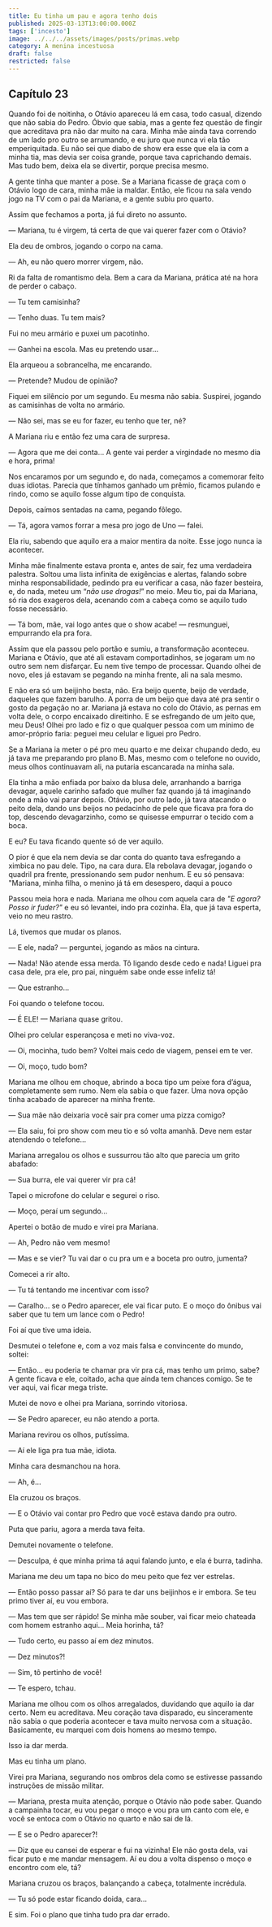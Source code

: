 ```yaml
---
title: Eu tinha um pau e agora tenho dois
published: 2025-03-13T13:00:00.000Z
tags: ['incesto']
image: ../../../assets/images/posts/primas.webp
category: A menina incestuosa
draft: false
restricted: false
---
```


## Capítulo 23

Quando foi de noitinha, o Otávio apareceu lá em casa, todo casual, dizendo que não sabia do Pedro. Óbvio que sabia, mas a gente fez questão de fingir que acreditava pra não dar muito na cara. Minha mãe ainda tava correndo de um lado pro outro se arrumando, e eu juro que nunca vi ela tão emperiquitada. Eu não sei que diabo de show era esse que ela ia com a minha tia, mas devia ser coisa grande, porque tava caprichando demais. Mas tudo bem, deixa ela se divertir, porque precisa mesmo.

A gente tinha que manter a pose. Se a Mariana ficasse de graça com o Otávio logo de cara, minha mãe ia maldar. Então, ele ficou na sala vendo jogo na TV com o pai da Mariana, e a gente subiu pro quarto.

Assim que fechamos a porta, já fui direto no assunto.

— Mariana, tu é virgem, tá certa de que vai querer fazer com o Otávio?

Ela deu de ombros, jogando o corpo na cama.

— Ah, eu não quero morrer virgem, não.

Ri da falta de romantismo dela. Bem a cara da Mariana, prática até na hora de perder o cabaço.

— Tu tem camisinha?

— Tenho duas. Tu tem mais?

Fui no meu armário e puxei um pacotinho.

— Ganhei na escola. Mas eu pretendo usar...

Ela arqueou a sobrancelha, me encarando.

— Pretende? Mudou de opinião?

Fiquei em silêncio por um segundo. Eu mesma não sabia. Suspirei, jogando as camisinhas de volta no armário.

— Não sei, mas se eu for fazer, eu tenho que ter, né?

A Mariana riu e então fez uma cara de surpresa.

— Agora que me dei conta… A gente vai perder a virgindade no mesmo dia e hora, prima!

Nos encaramos por um segundo e, do nada, começamos a comemorar feito duas idiotas. Parecia que tínhamos ganhado um prêmio, ficamos pulando e rindo, como se aquilo fosse algum tipo de conquista.

Depois, caímos sentadas na cama, pegando fôlego.

— Tá, agora vamos forrar a mesa pro jogo de Uno — falei.

Ela riu, sabendo que aquilo era a maior mentira da noite. Esse jogo nunca ia acontecer.

Minha mãe finalmente estava pronta e, antes de sair, fez uma verdadeira palestra. Soltou uma lista infinita de exigências e alertas, falando sobre minha responsabilidade, pedindo pra eu verificar a casa, não fazer besteira, e, do nada, meteu um “_não use drogas!_” no meio. Meu tio, pai da Mariana, só ria dos exageros dela, acenando com a cabeça como se aquilo tudo fosse necessário.

— Tá bom, mãe, vai logo antes que o show acabe! — resmunguei, empurrando ela pra fora.

Assim que ela passou pelo portão e sumiu, a transformação aconteceu. Mariana e Otávio, que até ali estavam comportadinhos, se jogaram um no outro sem nem disfarçar. Eu nem tive tempo de processar. Quando olhei de novo, eles já estavam se pegando na minha frente, ali na sala mesmo.

E não era só um beijinho besta, não. Era beijo quente, beijo de verdade, daqueles que fazem barulho. A porra de um beijo que dava até pra sentir o gosto da pegação no ar. Mariana já estava no colo do Otávio, as pernas em volta dele, o corpo encaixado direitinho. E se esfregando de um jeito que, meu Deus! Olhei pro lado e fiz o que qualquer pessoa com um mínimo de amor-próprio faria: peguei meu celular e liguei pro Pedro.

Se a Mariana ia meter o pé pro meu quarto e me deixar chupando dedo, eu já tava me preparando pro plano B. Mas, mesmo com o telefone no ouvido, meus olhos continuavam ali, na putaria escancarada na minha sala.

Ela tinha a mão enfiada por baixo da blusa dele, arranhando a barriga devagar, aquele carinho safado que mulher faz quando já tá imaginando onde a mão vai parar depois. Otávio, por outro lado, já tava atacando o peito dela, dando uns beijos no pedacinho de pele que ficava pra fora do top, descendo devagarzinho, como se quisesse empurrar o tecido com a boca.

E eu? Eu tava ficando quente só de ver aquilo.

O pior é que ela nem devia se dar conta do quanto tava esfregando a ximbica no pau dele. Tipo, na cara dura. Ela rebolava devagar, jogando o quadril pra frente, pressionando sem pudor nenhum. E eu só pensava: "Mariana, minha filha, o menino já tá em desespero, daqui a pouco

Passou meia hora e nada. Mariana me olhou com aquela cara de _"E agora? Posso ir fuder?"_ e eu só levantei, indo pra cozinha. Ela, que já tava esperta, veio no meu rastro.

Lá, tivemos que mudar os planos.

— E ele, nada? — perguntei, jogando as mãos na cintura.

— Nada! Não atende essa merda. Tô ligando desde cedo e nada! Liguei pra casa dele, pra ele, pro pai, ninguém sabe onde esse infeliz tá!

— Que estranho…

Foi quando o telefone tocou.

— É ELE! — Mariana quase gritou.

Olhei pro celular esperançosa e meti no viva-voz.

— Oi, mocinha, tudo bem? Voltei mais cedo de viagem, pensei em te ver.

— Oi, moço, tudo bom?

Mariana me olhou em choque, abrindo a boca tipo um peixe fora d’água, completamente sem rumo. Nem ela sabia o que fazer. Uma nova opção tinha acabado de aparecer na minha frente.

— Sua mãe não deixaria você sair pra comer uma pizza comigo?

— Ela saiu, foi pro show com meu tio e só volta amanhã. Deve nem estar atendendo o telefone…

Mariana arregalou os olhos e sussurrou tão alto que parecia um grito abafado:

— Sua burra, ele vai querer vir pra cá!

Tapei o microfone do celular e segurei o riso.

— Moço, peraí um segundo…

Apertei o botão de mudo e virei pra Mariana.

— Ah, Pedro não vem mesmo!

— Mas e se vier? Tu vai dar o cu pra um e a boceta pro outro, jumenta?

Comecei a rir alto.

— Tu tá tentando me incentivar com isso?

— Caralho… se o Pedro aparecer, ele vai ficar puto. E o moço do ônibus vai saber que tu tem um lance com o Pedro!

Foi aí que tive uma ideia.

Desmutei o telefone e, com a voz mais falsa e convincente do mundo, soltei:

— Então… eu poderia te chamar pra vir pra cá, mas tenho um primo, sabe? A gente ficava e ele, coitado, acha que ainda tem chances comigo. Se te ver aqui, vai ficar mega triste.

Mutei de novo e olhei pra Mariana, sorrindo vitoriosa.

— Se Pedro aparecer, eu não atendo a porta.

Mariana revirou os olhos, putíssima.

— Aí ele liga pra tua mãe, idiota.

Minha cara desmanchou na hora.

— Ah, é…

Ela cruzou os braços.

— E o Otávio vai contar pro Pedro que você estava dando pra outro.

Puta que pariu, agora a merda tava feita.

Demutei novamente o telefone.

— Desculpa, é que minha prima tá aqui falando junto, e ela é burra, tadinha.

Mariana me deu um tapa no bico do meu peito que fez ver estrelas.

— Então posso passar aí? Só para te dar uns beijinhos e ir embora. Se teu primo tiver aí, eu vou embora.

— Mas tem que ser rápido! Se minha mãe souber, vai ficar meio chateada com homem estranho aqui… Meia horinha, tá?

— Tudo certo, eu passo aí em dez minutos.

— Dez minutos?!

— Sim, tô pertinho de você!

— Te espero, tchau.

Mariana me olhou com os olhos arregalados, duvidando que aquilo ia dar certo. Nem eu acreditava. Meu coração tava disparado, eu sinceramente não sabia o que poderia acontecer e tava muito nervosa com a situação. Basicamente, eu marquei com dois homens ao mesmo tempo.

Isso ia dar merda.

Mas eu tinha um plano.

Virei pra Mariana, segurando nos ombros dela como se estivesse passando instruções de missão militar.

— Mariana, presta muita atenção, porque o Otávio não pode saber. Quando a campainha tocar, eu vou pegar o moço e vou pra um canto com ele, e você se entoca com o Otávio no quarto e não sai de lá.

— E se o Pedro aparecer?!

— Diz que eu cansei de esperar e fui na vizinha! Ele não gosta dela, vai ficar puto e me mandar mensagem. Aí eu dou a volta dispenso o moço e encontro com ele, tá?

Mariana cruzou os braços, balançando a cabeça, totalmente incrédula.

— Tu só pode estar ficando doida, cara…

E sim. Foi o plano que tinha tudo pra dar errado.